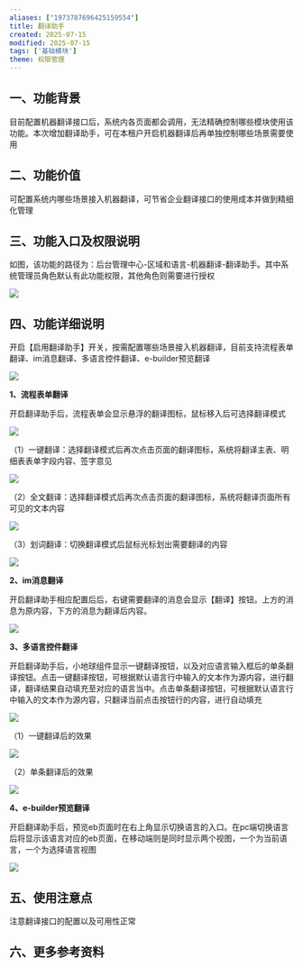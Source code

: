 ```yaml
---
aliases: ["1973787696425159554"]
title: 翻译助手
created: 2025-07-15
modified: 2025-07-15
tags: ['基础模块']
theme: 权限管理
---
```


## **一、功能背景**

目前配置机器翻译接口后，系统内各页面都会调用，无法精确控制哪些模块使用该功能。本次增加翻译助手，可在本租户开启机器翻译后再单独控制哪些场景需要使用

## **二、功能价值**

可配置系统内哪些场景接入机器翻译，可节省企业翻译接口的使用成本并做到精细化管理

## **三、功能入口及权限说明**

如图，该功能的路径为：后台管理中心-区域和语言-机器翻译-翻译助手。其中系统管理员角色默认有此功能权限，其他角色则需要进行授权

![](https://myhelpdoc.oss-cn-heyuan.aliyuncs.com/mdimages/3e97c0ea3cb9670496aabb2c99f98530.jpg)

## **四、功能详细说明**

开启【启用翻译助手】开关，按需配置哪些场景接入机器翻译，目前支持流程表单翻译、im消息翻译、多语言控件翻译、e-builder预览翻译

![](https://myhelpdoc.oss-cn-heyuan.aliyuncs.com/mdimages/97c21d1079671af8f813663fe27ab081.jpg)

**1、流程表单翻译**

开启翻译助手后，流程表单会显示悬浮的翻译图标，鼠标移入后可选择翻译模式

![](https://myhelpdoc.oss-cn-heyuan.aliyuncs.com/mdimages/a15f4844f3ca02bb8d7de47013d26ffb.jpg)

（1）一键翻译：选择翻译模式后再次点击页面的翻译图标，系统将翻译主表、明细表表单字段内容、签字意见

![](https://myhelpdoc.oss-cn-heyuan.aliyuncs.com/mdimages/e7a7049ec61fc6f27a568cf9100158ca.jpg)

（2）全文翻译：选择翻译模式后再次点击页面的翻译图标，系统将翻译页面所有可见的文本内容

![](https://myhelpdoc.oss-cn-heyuan.aliyuncs.com/mdimages/3eb0941b8ebf59003e7613ca2bb4998b.jpg)

（3）划词翻译：切换翻译模式后鼠标光标划出需要翻译的内容

![](https://myhelpdoc.oss-cn-heyuan.aliyuncs.com/mdimages/1de3fb9f0e70d8085b29be327dbd10d9.jpg)

**2、im消息翻译**

开启翻译助手相应配置后后，右键需要翻译的消息会显示【翻译】按钮。上方的消息为原内容，下方的消息为翻译后内容。

![](https://myhelpdoc.oss-cn-heyuan.aliyuncs.com/mdimages/12d12acfcd111d5d4268b6fdeeb9b2b7.jpg)

**3、多语言控件翻译**

开启翻译助手后，小地球组件显示一键翻译按钮，以及对应语言输入框后的单条翻译按钮。点击一键翻译按钮，可根据默认语言行中输入的文本作为源内容，进行翻译，翻译结果自动填充至对应的语言当中。点击单条翻译按钮，可根据默认语言行中输入的文本作为源内容，只翻译当前点击按钮行的内容，进行自动填充

![](https://myhelpdoc.oss-cn-heyuan.aliyuncs.com/mdimages/cb4a31e9d605f9541887dc47fdbef87f.jpg)

（1）一键翻译后的效果

![](https://myhelpdoc.oss-cn-heyuan.aliyuncs.com/mdimages/5d032f9f6775933188519d9458c16cf5.jpg)

（2）单条翻译后的效果

![](https://myhelpdoc.oss-cn-heyuan.aliyuncs.com/mdimages/ba8bbea2d234faabc1ffe2cdcc4800c3.jpg)

**4、e-builder预览翻译**

开启翻译助手后，预览eb页面时在右上角显示切换语言的入口。在pc端切换语言后将显示该语言对应的eb页面，在移动端则是同时显示两个视图，一个为当前语言，一个为选择语言视图

![](https://myhelpdoc.oss-cn-heyuan.aliyuncs.com/mdimages/44f16cc25762c65f30c60cc80e705366.jpg)

## **五、使用注意点**

注意翻译接口的配置以及可用性正常

## **六、更多参考资料**

